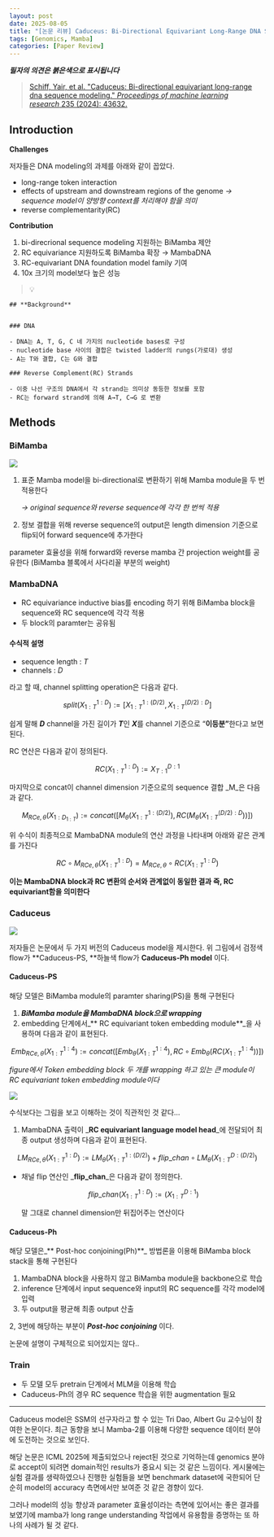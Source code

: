 ```yaml
---
layout: post
date: 2025-08-05
title: "[논문 리뷰] Caduceus: Bi-Directional Equivariant Long-Range DNA Sequence Modeling"
tags: [Genomics, Mamba]
categories: [Paper Review]
---
```


<span class="notion-red">_**필자의 의견은 붉은색으로 표시됩니다**_</span>


> [Schiff, Yair, et al. "Caduceus: Bi-directional equivariant long-range dna sequence modeling." ](https://pmc.ncbi.nlm.nih.gov/articles/PMC12189541/)[_Proceedings of machine learning research_](https://pmc.ncbi.nlm.nih.gov/articles/PMC12189541/)[ 235 (2024): 43632.](https://pmc.ncbi.nlm.nih.gov/articles/PMC12189541/)



## Introduction


**Challenges**


저자들은 DNA modeling의 과제를 아래와 같이 꼽았다.

- long-range token interaction
- effects of upstream and downstream regions of the genome 
_→ sequence model이 양방향 context를 처리해야 함을 의미_
- reverse complementarity(RC)

**Contribution**

1. bi-direcrional sequence modeling 지원하는 BiMamba 제안
1. RC equivariance 지원하도록 BiMamba 확장 → MambaDNA
1. RC-equivariant DNA foundation model family 기여
1. 10x 크기의 model보다 높은 성능

> 💡 


	## **Background**


	### DNA

	- DNA는 A, T, G, C 네 가지의 nucleotide bases로 구성
	- nucleotide base 사이의 결합은 twisted ladder의 rungs(가로대) 생성
	- A는 T와 결합, C는 G와 결합

	### Reverse Complement(RC) Strands

	- 이중 나선 구조의 DNA에서 각 strand는 의미상 동등한 정보를 포함
	- RC는 forward strand에 의해 A→T, C→G 로 변환


## Methods



### BiMamba


![](https://prod-files-secure.s3.us-west-2.amazonaws.com/542b861c-36a8-4051-84e5-8804b6728dba/2c247d59-7815-4980-99f0-8f0d21f445a7/image.png?X-Amz-Algorithm=AWS4-HMAC-SHA256&X-Amz-Content-Sha256=UNSIGNED-PAYLOAD&X-Amz-Credential=ASIAZI2LB466QNM6MQ47%2F20251001%2Fus-west-2%2Fs3%2Faws4_request&X-Amz-Date=20251001T200115Z&X-Amz-Expires=3600&X-Amz-Security-Token=IQoJb3JpZ2luX2VjEIT%2F%2F%2F%2F%2F%2F%2F%2F%2F%2FwEaCXVzLXdlc3QtMiJHMEUCIQCaiJGcIMyrWRlyCSB9fXJ%2Fsb7GWSzh2mH7vDRLbfreywIgHPkt0%2F1Or%2FMIaZTU5gA82CrJJWF2gEZpvPsa157lxNYq%2FwMIHRAAGgw2Mzc0MjMxODM4MDUiDKtnbuuQDC6QuaBd1CrcA2tT8WPR0Ix1BSFkGBmvst%2BHsrugTMnIAGSxgsSBvDUGzuOGSB8Zxvd9hwxyNGNMWo90hH8dv1M3hmD%2BJ48t4jcRh8A2QjTzxl7LFSOXJK8FPtGOmB41lM0vwt0%2F%2Fovmx67ZUeW2kJk%2BsPI3jTFQ3%2F6XvtcHy4SLkD%2BkLkok5JxEtGOfWDSKeapIHNNGsgVoGrTMsTcH9XS%2FMO0EvRv4a4lLC1yPinpaLEui55qFT5htlCzDYk4PG6dgswaugWMoqatmqDrpJd7S6FO5uS7BaEX%2FLmXFJzbCD%2F5vcU98NT7gSTot%2FOx1bTpNNYUKRBHc8Cg6I%2FwZymDTSwhjBP0%2FcUymX44sy6UWbTPHixlUqLKSwEh7aZHVky0TnKcb9DuifYU3C4WWisKqioiFcyXlao2VoBbnfnX5gse%2B%2BF5t0bop2DlF0E5LZ6ES3qF7WEPMzQA1qJoA%2BOZmtDxtMeoyIawgfwecptIXsyboAeyg0itNZd0eZurGkeqFr81jxfM6IOLX%2FbFBGmNymdfOJjJ4fe4O2aV0W1vbhtpJM%2BNtvlqW%2Fmaa08Xyivaj8cua0WQqHF1nMSVtCK%2F3D6pFs2Tl12YH1t9JM%2F5jITm8XkYDtnz4NxrNzpeBfbO9IN1nMMWP9sYGOqUB%2FzbvgGZ3GDop16H%2FQrP5v6klDPRd3X8snLBQ2puwAcOj13ljb3CaIbhzbGtBpHqLDwJPN9oW1pH7pukEr3A9zQIUguqRkxowTm0ycQgpnkPCDaD4orKO6L1kDmiv1QxVNduHF8g7uvDC%2BVENKILMq2na578QFQ6mkLLDBUcZuS%2BeItkcFfgSHcZKfX9EbaO8Fo7CZiYXGNjL6yI3PKXOb33ZLttT&X-Amz-Signature=5b08eca565b84062eee99d01d9f0640bc48f1eaee1eda79a5ef6120046959a80&X-Amz-SignedHeaders=host&x-amz-checksum-mode=ENABLED&x-id=GetObject)

1. 표준 Mamba model을 bi-directional로 변환하기 위해 Mamba module을 두 번 적용한다

	_→ original sequence와 reverse sequence에 각각 한 번씩 적용_

1. 정보 결합을 위해 reverse sequence의 output은 length dimension 기준으로 flip되어 forward sequence에 추가한다

parameter 효율성을 위해 forward와 reverse mamba 간 projection weight를 공유한다 (BiMamba 블록에서 사다리꼴 부분의 weight)



### MambaDNA

- RC equivariance inductive bias를 encoding 하기 위해 BiMamba block을 sequence와 RC sequence에 각각 적용
- 두 block의 paramter는 공유됨


#### 수식적 설명

- sequence length : _T_
- channels : _D_

라고 할 때,  channel splitting operation은 다음과 같다.


$$
split(X^{1:D}_{1:T}):=[X^{1:(D/2)}_{1:T},X^{(D/2):D}_{1:T}]
$$


<span class="notion-red">쉽게 말해 </span><span class="notion-red">_**D**_</span><span class="notion-red"> channel을 가진 길이가 </span><span class="notion-red">_**T**_</span><span class="notion-red">인 </span><span class="notion-red">_**X**_</span><span class="notion-red">를 channel 기준으로 “</span><span class="notion-red">**이등분”**</span><span class="notion-red">한다고 보면 된다.</span>


RC 연산은 다음과 같이 정의된다.


$$
RC(X^{1:D}_{1:T}):=X^{D:1}_{T:1}
$$


마지막으로 concat이 channel dimension 기준으로의 sequence 결합 _M_은 다음과 같다.


$$
M_{RCe,\theta}(X_{1:D_{1:T}}):=concat([M_{\theta}(X^{1:(D/2)}_{1:T}),RC(M_{\theta}(X^{(D/2):D}_{1:T}))])
$$


위 수식이 최종적으로 MambaDNA module의 연산 과정을 나타내며 아래와 같은 관계를 가진다


$$
RC\circ M_{RCe,\theta}(X^{1:D}_{1:T}) = M_{RCe,\theta} \circ RC(X^{1:D}_{1:T})
$$


**이는 MambaDNA block과 RC 변환의 순서와 관계없이 동일한 결과 즉, RC equivariant함을 의미한다**



### Caduceus


![](https://prod-files-secure.s3.us-west-2.amazonaws.com/542b861c-36a8-4051-84e5-8804b6728dba/f94a60d7-8145-473b-aef9-7c68d3ec604a/image.png?X-Amz-Algorithm=AWS4-HMAC-SHA256&X-Amz-Content-Sha256=UNSIGNED-PAYLOAD&X-Amz-Credential=ASIAZI2LB466QNM6MQ47%2F20251001%2Fus-west-2%2Fs3%2Faws4_request&X-Amz-Date=20251001T200115Z&X-Amz-Expires=3600&X-Amz-Security-Token=IQoJb3JpZ2luX2VjEIT%2F%2F%2F%2F%2F%2F%2F%2F%2F%2FwEaCXVzLXdlc3QtMiJHMEUCIQCaiJGcIMyrWRlyCSB9fXJ%2Fsb7GWSzh2mH7vDRLbfreywIgHPkt0%2F1Or%2FMIaZTU5gA82CrJJWF2gEZpvPsa157lxNYq%2FwMIHRAAGgw2Mzc0MjMxODM4MDUiDKtnbuuQDC6QuaBd1CrcA2tT8WPR0Ix1BSFkGBmvst%2BHsrugTMnIAGSxgsSBvDUGzuOGSB8Zxvd9hwxyNGNMWo90hH8dv1M3hmD%2BJ48t4jcRh8A2QjTzxl7LFSOXJK8FPtGOmB41lM0vwt0%2F%2Fovmx67ZUeW2kJk%2BsPI3jTFQ3%2F6XvtcHy4SLkD%2BkLkok5JxEtGOfWDSKeapIHNNGsgVoGrTMsTcH9XS%2FMO0EvRv4a4lLC1yPinpaLEui55qFT5htlCzDYk4PG6dgswaugWMoqatmqDrpJd7S6FO5uS7BaEX%2FLmXFJzbCD%2F5vcU98NT7gSTot%2FOx1bTpNNYUKRBHc8Cg6I%2FwZymDTSwhjBP0%2FcUymX44sy6UWbTPHixlUqLKSwEh7aZHVky0TnKcb9DuifYU3C4WWisKqioiFcyXlao2VoBbnfnX5gse%2B%2BF5t0bop2DlF0E5LZ6ES3qF7WEPMzQA1qJoA%2BOZmtDxtMeoyIawgfwecptIXsyboAeyg0itNZd0eZurGkeqFr81jxfM6IOLX%2FbFBGmNymdfOJjJ4fe4O2aV0W1vbhtpJM%2BNtvlqW%2Fmaa08Xyivaj8cua0WQqHF1nMSVtCK%2F3D6pFs2Tl12YH1t9JM%2F5jITm8XkYDtnz4NxrNzpeBfbO9IN1nMMWP9sYGOqUB%2FzbvgGZ3GDop16H%2FQrP5v6klDPRd3X8snLBQ2puwAcOj13ljb3CaIbhzbGtBpHqLDwJPN9oW1pH7pukEr3A9zQIUguqRkxowTm0ycQgpnkPCDaD4orKO6L1kDmiv1QxVNduHF8g7uvDC%2BVENKILMq2na578QFQ6mkLLDBUcZuS%2BeItkcFfgSHcZKfX9EbaO8Fo7CZiYXGNjL6yI3PKXOb33ZLttT&X-Amz-Signature=051edf9660d23dec73c5eb59b8a7a110349988cc01ff57689c4c35deafa076d3&X-Amz-SignedHeaders=host&x-amz-checksum-mode=ENABLED&x-id=GetObject)


저자들은 논문에서 두 가지 버전의 Caduceus model을 제시한다. 위 그림에서 검정색 flow가 **Caduceus-PS, **하늘색 flow가 **Caduceus-Ph model** 이다.



#### Caduceus-PS


해당 모델은 BiMamba module의 paramter sharing(PS)을 통해 구현된다

1. _**BiMamba module을 MambaDNA block으로 wrapping**_
1. embedding 단계에서_** RC equivariant token embedding module**_을 사용하며 다음과 같이 표현된다.

$$
Emb_{RCe,\theta}(X^{1:4}_{1:T}):=concat([Emb_{\theta}(X^{1:4}_{1:T}),RC \circ Emb_{\theta}(RC(X^{1:4}_{1:T}))])
$$


_figure에서 Token embedding block 두 개를 wrapping 하고 있는 큰 module이 RC equivariant token embedding module이다_


![](https://prod-files-secure.s3.us-west-2.amazonaws.com/542b861c-36a8-4051-84e5-8804b6728dba/b175e4da-71eb-4e91-8c23-a06dabe673c9/image.png?X-Amz-Algorithm=AWS4-HMAC-SHA256&X-Amz-Content-Sha256=UNSIGNED-PAYLOAD&X-Amz-Credential=ASIAZI2LB466QNM6MQ47%2F20251001%2Fus-west-2%2Fs3%2Faws4_request&X-Amz-Date=20251001T200115Z&X-Amz-Expires=3600&X-Amz-Security-Token=IQoJb3JpZ2luX2VjEIT%2F%2F%2F%2F%2F%2F%2F%2F%2F%2FwEaCXVzLXdlc3QtMiJHMEUCIQCaiJGcIMyrWRlyCSB9fXJ%2Fsb7GWSzh2mH7vDRLbfreywIgHPkt0%2F1Or%2FMIaZTU5gA82CrJJWF2gEZpvPsa157lxNYq%2FwMIHRAAGgw2Mzc0MjMxODM4MDUiDKtnbuuQDC6QuaBd1CrcA2tT8WPR0Ix1BSFkGBmvst%2BHsrugTMnIAGSxgsSBvDUGzuOGSB8Zxvd9hwxyNGNMWo90hH8dv1M3hmD%2BJ48t4jcRh8A2QjTzxl7LFSOXJK8FPtGOmB41lM0vwt0%2F%2Fovmx67ZUeW2kJk%2BsPI3jTFQ3%2F6XvtcHy4SLkD%2BkLkok5JxEtGOfWDSKeapIHNNGsgVoGrTMsTcH9XS%2FMO0EvRv4a4lLC1yPinpaLEui55qFT5htlCzDYk4PG6dgswaugWMoqatmqDrpJd7S6FO5uS7BaEX%2FLmXFJzbCD%2F5vcU98NT7gSTot%2FOx1bTpNNYUKRBHc8Cg6I%2FwZymDTSwhjBP0%2FcUymX44sy6UWbTPHixlUqLKSwEh7aZHVky0TnKcb9DuifYU3C4WWisKqioiFcyXlao2VoBbnfnX5gse%2B%2BF5t0bop2DlF0E5LZ6ES3qF7WEPMzQA1qJoA%2BOZmtDxtMeoyIawgfwecptIXsyboAeyg0itNZd0eZurGkeqFr81jxfM6IOLX%2FbFBGmNymdfOJjJ4fe4O2aV0W1vbhtpJM%2BNtvlqW%2Fmaa08Xyivaj8cua0WQqHF1nMSVtCK%2F3D6pFs2Tl12YH1t9JM%2F5jITm8XkYDtnz4NxrNzpeBfbO9IN1nMMWP9sYGOqUB%2FzbvgGZ3GDop16H%2FQrP5v6klDPRd3X8snLBQ2puwAcOj13ljb3CaIbhzbGtBpHqLDwJPN9oW1pH7pukEr3A9zQIUguqRkxowTm0ycQgpnkPCDaD4orKO6L1kDmiv1QxVNduHF8g7uvDC%2BVENKILMq2na578QFQ6mkLLDBUcZuS%2BeItkcFfgSHcZKfX9EbaO8Fo7CZiYXGNjL6yI3PKXOb33ZLttT&X-Amz-Signature=d8c77c2906a6c7973777af3af8947a314f576339f49440537706f3ecc2efb627&X-Amz-SignedHeaders=host&x-amz-checksum-mode=ENABLED&x-id=GetObject)


<span class="notion-red">수식보다는 그림을 보고 이해하는 것이 직관적인 것 같다…</span>

1. MambaDNA 출력이 _**RC equivariant language model head**_에 전달되어 최종 output 생성하며 다음과 같이 표현된다.

$$
LM_{RCe,\theta}(X^{1:D}_{1:T}):= LM_{\theta}(X^{1:(D/2)}_{1:T})+flip\_chan\circ LM_{\theta}(X^{D:(D/2)}_{1:T})
$$

- 채널 flip 연산인 _**flip\_chan**_은 다음과 같이 정의한다.

	$$
	flip\_chan(X^{1:D}_{1:T}):=(X^{D:1}_{1:T})
	$$


	말 그대로 channel dimension만 뒤집어주는 연산이다



#### Caduceus-Ph


해당 모델은_** Post-hoc conjoining(Ph)**_ 방법론을 이용해 BiMamba block stack을 통해 구현된다

1. MambaDNA block을 사용하지 않고 BiMamba module을 backbone으로 학습
1. inference 단계에서 input sequence와 input의 RC sequence를 각각 model에 입력
1. 두 output을 평균해 최종 output 산출

2, 3번에 해당하는 부분이 _**Post-hoc conjoining**_ 이다.


<span class="notion-red">논문에 설명이 구체적으로 되어있지는 않다..</span>



### Train

- 두 모델 모두 pretrain 단계에서 MLM을 이용해 학습
- Caduceus-Ph의 경우 RC sequence 학습을 위한 augmentation 필요

---


<span class="notion-red">Caduceus model은 SSM의 선구자라고 할 수 있는 Tri Dao, Albert Gu 교수님이 참여한 논문이다. 최근 동향을 보니 Mamba-2를 이용해 다양한 sequence 데이터 분야에 도전하는 것으로 보인다.</span>


<span class="notion-red">해당 논문은 ICML 2025에 제출되었으나 reject된 것으로 기억하는데 genomics 분야로 accept이 되려면 domain적인 results가 중요시 되는 것 같은 느낌이다. 게시물에는 실험 결과를 생략하였으나 진행한 실험들을 보면 benchmark dataset에 국한되어 단순히 model의 accuracy 측면에서만 보여준 것 같은 경향이 있다.</span>


<span class="notion-red">그러나 model의 성능 향상과 parameter 효율성이라는 측면에 있어서는 좋은 결과를 보였기에 mamba가 long range understanding 작업에서 유용함을 증명하는 또 하나의 사례가 될 것 같다.</span>

